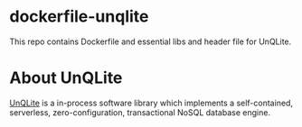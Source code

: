 # dockerfile-unqlite
This repo contains Dockerfile and essential libs and header file for UnQLite.

# About UnQLite

[UnQLite](https://unqlite.org) is a in-process software library which implements a self-contained, serverless, zero-configuration, transactional NoSQL database engine.
